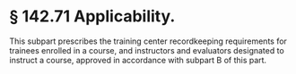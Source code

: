 # § 142.71   Applicability.

This subpart prescribes the training center recordkeeping requirements for trainees enrolled in a course, and instructors and evaluators designated to instruct a course, approved in accordance with subpart B of this part. 




